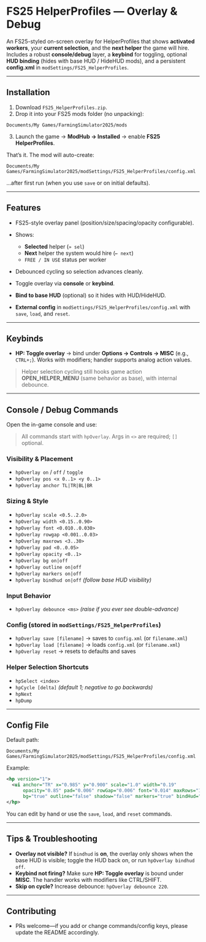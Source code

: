 # FS25 HelperProfiles — Overlay & Debug

An FS25-styled on-screen overlay for HelperProfiles that shows **activated workers**, your **current selection**, and the **next helper** the game will hire. Includes a robust **console/debug** layer, a **keybind** for toggling, optional **HUD binding** (hides with base HUD / HideHUD mods), and a persistent **config.xml** in `modSettings/FS25_HelperProfiles`.



---

## Installation

1. Download `FS25_HelperProfiles.zip`.
2. Drop it into your FS25 mods folder (no unpacking):

```
Documents/My Games/FarmingSimulator2025/mods
```

3. Launch the game → **ModHub → Installed** → enable **FS25 HelperProfiles**.

That’s it. The mod will auto-create:

```
Documents/My Games/FarmingSimulator2025/modSettings/FS25_HelperProfiles/config.xml
```

…after first run (when you use `save` or on initial defaults).

---

## Features

* FS25-style overlay panel (position/size/spacing/opacity configurable).
* Shows:

  * **Selected** helper (`» sel`)
  * **Next** helper the system would hire (`← next`)
  * `FREE / IN USE` status per worker
* Debounced cycling so selection advances cleanly.
* Toggle overlay via **console** or **keybind**.
* **Bind to base HUD** (optional) so it hides with HUD/HideHUD.
* **External config** in `modSettings/FS25_HelperProfiles/config.xml` with `save`, `load`, and `reset`.

---

## Keybinds

* **HP: Toggle overlay** → bind under **Options → Controls → MISC** (e.g., `CTRL+;`).
  Works with modifiers; handler supports analog action values.

> Helper selection cycling still hooks game action **OPEN\_HELPER\_MENU** (same behavior as base), with internal debounce.

---

## Console / Debug Commands

Open the in-game console and use:

> All commands start with `hpOverlay`. Args in `<>` are required; `[]` optional.

### Visibility & Placement

* `hpOverlay on` / `off` / `toggle`
* `hpOverlay pos <x 0..1> <y 0..1>`
* `hpOverlay anchor TL|TR|BL|BR`

### Sizing & Style

* `hpOverlay scale <0.5..2.0>`
* `hpOverlay width <0.15..0.90>`
* `hpOverlay font <0.010..0.030>`
* `hpOverlay rowgap <0.001..0.03>`
* `hpOverlay maxrows <3..30>`
* `hpOverlay pad <0..0.05>`
* `hpOverlay opacity <0..1>`
* `hpOverlay bg on|off`
* `hpOverlay outline on|off`
* `hpOverlay markers on|off`
* `hpOverlay bindhud on|off`  *(follow base HUD visibility)*

### Input Behavior

* `hpOverlay debounce <ms>`  *(raise if you ever see double-advance)*

### Config (stored in `modSettings/FS25_HelperProfiles`)

* `hpOverlay save [filename]`  → saves to `config.xml` (or `filename.xml`)
* `hpOverlay load [filename]`  → loads `config.xml` (or `filename.xml`)
* `hpOverlay reset`            → resets to defaults and saves

### Helper Selection Shortcuts

* `hpSelect <index>`
* `hpCycle [delta]`      *(default 1; negative to go backwards)*
* `hpNext`
* `hpDump`

---

## Config File

Default path:

```
Documents/My Games/FarmingSimulator2025/modSettings/FS25_HelperProfiles/config.xml
```

Example:

```xml
<hp version="1">
  <ui anchor="TR" x="0.985" y="0.900" scale="1.0" width="0.19"
      opacity="0.85" pad="0.006" rowGap="0.006" font="0.014" maxRows="10"
      bg="true" outline="false" shadow="false" markers="true" bindHud="true" />
</hp>
```

You can edit by hand or use the `save`, `load`, and `reset` commands.

---

## Tips & Troubleshooting

* **Overlay not visible?**
  If `bindhud` is **on**, the overlay only shows when the base HUD is visible; toggle the HUD back on, or run `hpOverlay bindhud off`.
* **Keybind not firing?**
  Make sure **HP: Toggle overlay** is bound under **MISC**. The handler works with modifiers like CTRL/SHIFT.
* **Skip on cycle?**
  Increase debounce: `hpOverlay debounce 220`.

---

## Contributing

* PRs welcome—if you add or change commands/config keys, please update the README accordingly.
